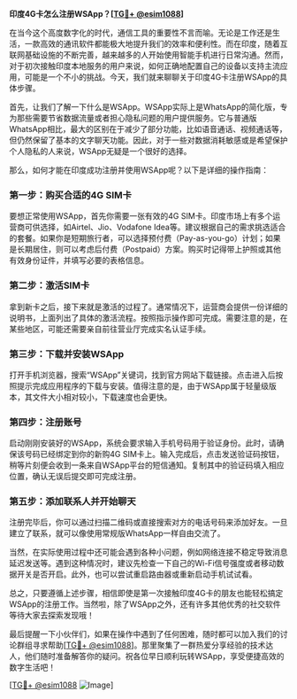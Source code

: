 **印度4G卡怎么注册WSApp？[[TG💪+ @esim1088](https://t.me/s/esim1088)]**

在当今这个高度数字化的时代，通信工具的重要性不言而喻。无论是工作还是生活，一款高效的通讯软件都能极大地提升我们的效率和便利性。而在印度，随着互联网基础设施的不断完善，越来越多的人开始使用智能手机进行日常沟通。然而，对于初次接触印度本地服务的用户来说，如何正确地配置自己的设备以支持主流应用，可能是一个不小的挑战。今天，我们就来聊聊关于印度4G卡注册WSApp的具体步骤。

首先，让我们了解一下什么是WSApp。WSApp实际上是WhatsApp的简化版，专为那些需要节省数据流量或者担心隐私问题的用户提供服务。它与普通版WhatsApp相比，最大的区别在于减少了部分功能，比如语音通话、视频通话等，但仍然保留了基本的文字聊天功能。因此，对于一些对数据消耗敏感或是希望保护个人隐私的人来说，WSApp无疑是一个很好的选择。

那么，如何才能在印度成功注册并使用WSApp呢？以下是详细的操作指南：

### 第一步：购买合适的4G SIM卡

要想正常使用WSApp，首先你需要一张有效的4G SIM卡。印度市场上有多个运营商可供选择，如Airtel、Jio、Vodafone Idea等。建议根据自己的需求挑选适合的套餐。如果你是短期旅行者，可以选择预付费（Pay-as-you-go）计划；如果是长期居住，则可以考虑后付费（Postpaid）方案。购买时记得带上护照或其他有效身份证件，并填写必要的表格信息。

### 第二步：激活SIM卡

拿到新卡之后，接下来就是激活的过程了。通常情况下，运营商会提供一份详细的说明书，上面列出了具体的激活流程。按照指示操作即可完成。需要注意的是，在某些地区，可能还需要亲自前往营业厅完成实名认证手续。

### 第三步：下载并安装WSApp

打开手机浏览器，搜索“WSApp”关键词，找到官方网站下载链接。点击进入后按照提示完成应用程序的下载与安装。值得注意的是，由于WSApp属于轻量级版本，其文件大小相对较小，下载速度也会更快。

### 第四步：注册账号

启动刚刚安装好的WSApp，系统会要求输入手机号码用于验证身份。此时，请确保该号码已经绑定到你的新购4G SIM卡上。输入完成后，点击发送验证码按钮，稍等片刻便会收到一条来自WSApp平台的短信通知。复制其中的验证码填入相应位置，确认无误后提交即可完成注册。

### 第五步：添加联系人并开始聊天

注册完毕后，你可以通过扫描二维码或直接搜索对方的电话号码来添加好友。一旦建立了联系，就可以像使用常规版WhatsApp一样自由交流了。

当然，在实际使用过程中还可能会遇到各种小问题，例如网络连接不稳定导致消息延迟发送等。遇到这种情况时，建议先检查一下自己的Wi-Fi信号强度或者移动数据开关是否开启。此外，也可以尝试重启路由器或重新启动手机试试看。

总之，只要遵循上述步骤，相信即使是第一次接触印度4G卡的朋友也能轻松搞定WSApp的注册工作。当然啦，除了WSApp之外，还有许多其他优秀的社交软件等待大家去探索发现哦！

最后提醒一下小伙伴们，如果在操作中遇到了任何困难，随时都可以加入我们的讨论群组寻求帮助[[TG💪+ @esim1088](https://t.me/s/esim1088)]。那里聚集了一群热爱分享经验的技术达人，他们随时准备解答你的疑问。祝各位早日顺利玩转WSApp，享受便捷高效的数字生活吧！

[[TG💪+ @esim1088](https://t.me/s/esim1088) ![Image](https://i.postimg.cc/4NQfJmqS/Snipaste-2025-05-13-00-14-12.png)]